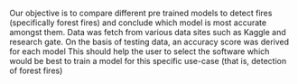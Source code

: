 Our objective is to compare different pre trained models to detect fires (specifically forest fires) and conclude which model is most accurate amongst them. 
Data was fetch from various data sites such as Kaggle and research gate.
On the basis of testing data, an accuracy score was derived for each model
This should help the user to select the software which would be best to train a model for this specific use-case (that is, detection of forest fires)
